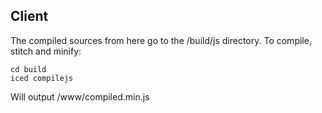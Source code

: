Client
------

The compiled sources from here go to the /build/js directory.
To compile, stitch and minify:
	
	cd build
	iced compilejs

Will output /www/compiled.min.js
